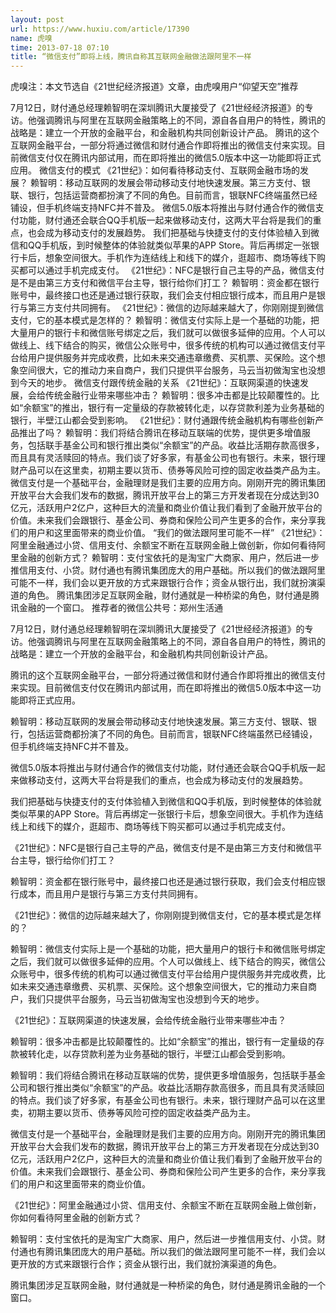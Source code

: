 ```yaml
---
layout: post
url: https://www.huxiu.com/article/17390
name: 虎嗅
time: 2013-07-18 07:10
title: “微信支付”即将上线，腾讯自称其互联网金融做法跟阿里不一样
---
```

虎嗅注：本文节选自《21世纪经济报道》文章，由虎嗅用户“仰望天空”推荐

7月12日，财付通总经理赖智明在深圳腾讯大厦接受了《21世经经济报道》的专访。他强调腾讯与阿里在互联网金融策略上的不同，源自各自用户的特性，腾讯的战略是：建立一个开放的金融平台，和金融机构共同创新设计产品。 腾讯的这个互联网金融平台，一部分将通过微信和财付通合作即将推出的微信支付来实现。目前微信支付仅在腾讯内部试用，而在即将推出的微信5.0版本中这一功能即将正式应用。 微信支付的模式 《21世纪》：如何看待移动支付、互联网金融市场的发展？ 赖智明：移动互联网的发展会带动移动支付地快速发展。第三方支付、银联、银行，包括运营商都扮演了不同的角色。目前而言，银联NFC终端虽然已经铺设，但手机终端支持NFC并不普及。 微信5.0版本将推出与财付通合作的微信支付功能，财付通还会联合QQ手机版一起来做移动支付，这两大平台将是我们的重点，也会成为移动支付的发展趋势。 我们把基础与快捷支付的支付体验植入到微信和QQ手机版，到时候整体的体验就类似苹果的APP Store。背后再绑定一张银行卡后，想象空间很大。手机作为连结线上和线下的媒介，逛超市、商场等线下购买都可以通过手机完成支付。 《21世纪》：NFC是银行自己主导的产品，微信支付是不是由第三方支付和微信平台主导，银行给你们打工？ 赖智明：资金都在银行账号中，最终接口也还是通过银行获取，我们会支付相应银行成本，而且用户是银行与第三方支付共同拥有。 《21世纪》：微信的边际越来越大了，你刚刚提到微信支付，它的基本模式是怎样的？ 赖智明：微信支付实际上是一个基础的功能，把大量用户的银行卡和微信账号绑定之后，我们就可以做很多延伸的应用。个人可以做线上、线下结合的购买，微信公众账号中，很多传统的机构可以通过微信支付平台给用户提供服务并完成收费，比如未来交通违章缴费、买机票、买保险。这个想象空间很大，它的推动力来自商户，我们只提供平台服务，马云当初做淘宝也没想到今天的地步。 微信支付跟传统金融的关系 《21世纪》：互联网渠道的快速发展，会给传统金融行业带来哪些冲击？ 赖智明：很多冲击都是比较颠覆性的。比如“余额宝”的推出，银行有一定量级的存款被转化走，以存贷款利差为业务基础的银行，半壁江山都会受到影响。 《21世纪》：财付通跟传统金融机构有哪些创新产品推出了吗？ 赖智明：我们将结合腾讯在移动互联端的优势，提供更多增值服务，包括联手基金公司和银行推出类似“余额宝”的产品。收益比活期存款高很多，而且具有灵活赎回的特点。我们谈了好多家，有基金公司也有银行。未来，银行理财产品可以在这里卖，初期主要以货币、债券等风险可控的固定收益类产品为主。 微信支付是一个基础平台，金融理财是我们主要的应用方向。刚刚开完的腾讯集团开放平台大会我们发布的数据，腾讯开放平台上的第三方开发者现在分成达到30亿元，活跃用户2亿户，这种巨大的流量和商业价值让我们看到了金融开放平台的价值。未来我们会跟银行、基金公司、券商和保险公司产生更多的合作，来分享我们的用户和这里面带来的商业价值。 “我们的做法跟阿里可能不一样” 《21世纪》：阿里金融通过小贷、信用支付、余额宝不断在互联网金融上做创新，你如何看待阿里金融的创新方式？ 赖智明：支付宝依托的是淘宝广大商家、用户，然后进一步推信用支付、小贷。财付通也有腾讯集团庞大的用户基础。所以我们的做法跟阿里可能不一样，我们会以更开放的方式来跟银行合作；资金从银行出，我们就扮演渠道的角色。 腾讯集团涉足互联网金融，财付通就是一种桥梁的角色，财付通是腾讯金融的一个窗口。 推荐者的微信公共号：郑州生活通

7月12日，财付通总经理赖智明在深圳腾讯大厦接受了《21世经经济报道》的专访。他强调腾讯与阿里在互联网金融策略上的不同，源自各自用户的特性，腾讯的战略是：建立一个开放的金融平台，和金融机构共同创新设计产品。

腾讯的这个互联网金融平台，一部分将通过微信和财付通合作即将推出的微信支付来实现。目前微信支付仅在腾讯内部试用，而在即将推出的微信5.0版本中这一功能即将正式应用。

赖智明：移动互联网的发展会带动移动支付地快速发展。第三方支付、银联、银行，包括运营商都扮演了不同的角色。目前而言，银联NFC终端虽然已经铺设，但手机终端支持NFC并不普及。

微信5.0版本将推出与财付通合作的微信支付功能，财付通还会联合QQ手机版一起来做移动支付，这两大平台将是我们的重点，也会成为移动支付的发展趋势。

我们把基础与快捷支付的支付体验植入到微信和QQ手机版，到时候整体的体验就类似苹果的APP Store。背后再绑定一张银行卡后，想象空间很大。手机作为连结线上和线下的媒介，逛超市、商场等线下购买都可以通过手机完成支付。

《21世纪》：NFC是银行自己主导的产品，微信支付是不是由第三方支付和微信平台主导，银行给你们打工？

赖智明：资金都在银行账号中，最终接口也还是通过银行获取，我们会支付相应银行成本，而且用户是银行与第三方支付共同拥有。

《21世纪》：微信的边际越来越大了，你刚刚提到微信支付，它的基本模式是怎样的？

赖智明：微信支付实际上是一个基础的功能，把大量用户的银行卡和微信账号绑定之后，我们就可以做很多延伸的应用。个人可以做线上、线下结合的购买，微信公众账号中，很多传统的机构可以通过微信支付平台给用户提供服务并完成收费，比如未来交通违章缴费、买机票、买保险。这个想象空间很大，它的推动力来自商户，我们只提供平台服务，马云当初做淘宝也没想到今天的地步。

《21世纪》：互联网渠道的快速发展，会给传统金融行业带来哪些冲击？

赖智明：很多冲击都是比较颠覆性的。比如“余额宝”的推出，银行有一定量级的存款被转化走，以存贷款利差为业务基础的银行，半壁江山都会受到影响。

赖智明：我们将结合腾讯在移动互联端的优势，提供更多增值服务，包括联手基金公司和银行推出类似“余额宝”的产品。收益比活期存款高很多，而且具有灵活赎回的特点。我们谈了好多家，有基金公司也有银行。未来，银行理财产品可以在这里卖，初期主要以货币、债券等风险可控的固定收益类产品为主。

微信支付是一个基础平台，金融理财是我们主要的应用方向。刚刚开完的腾讯集团开放平台大会我们发布的数据，腾讯开放平台上的第三方开发者现在分成达到30亿元，活跃用户2亿户，这种巨大的流量和商业价值让我们看到了金融开放平台的价值。未来我们会跟银行、基金公司、券商和保险公司产生更多的合作，来分享我们的用户和这里面带来的商业价值。

《21世纪》：阿里金融通过小贷、信用支付、余额宝不断在互联网金融上做创新，你如何看待阿里金融的创新方式？

赖智明：支付宝依托的是淘宝广大商家、用户，然后进一步推信用支付、小贷。财付通也有腾讯集团庞大的用户基础。所以我们的做法跟阿里可能不一样，我们会以更开放的方式来跟银行合作；资金从银行出，我们就扮演渠道的角色。

腾讯集团涉足互联网金融，财付通就是一种桥梁的角色，财付通是腾讯金融的一个窗口。

